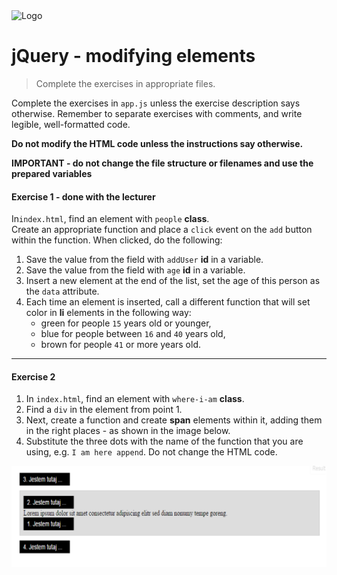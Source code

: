 <img alt="Logo" src="http://coderslab.pl/svg/logo-coderslab.svg" width="400">

#  jQuery - modifying elements

> Complete the exercises in appropriate files.

Complete the exercises in `app.js` unless the exercise description says otherwise.
Remember to separate exercises with comments, and write legible, well-formatted code.   

**Do not modify the HTML code unless the instructions say otherwise.**

**IMPORTANT - do not change the file structure or filenames and use the prepared variables**

#### Exercise 1 - done with the lecturer

In`index.html`, find an element with ```people``` **class**.  
Create an appropriate function and place a ```click``` event on the ```add``` button within the function.
When clicked, do the following:
1. Save the value from the field with ```addUser``` **id** in a variable.
2. Save the value from the field with ```age``` **id** in a variable.
3. Insert a new element at the end of the list, set the age of this person as the ```data``` attribute.
4. Each time an element is inserted, call a different function that will set color in **li** elements in the following way:
   * green for people `15` years old or younger,
   * blue for people between `16` and `40` years old,
   * brown for people `41` or more years old.

-------------------------------------------------------------------------------

#### Exercise 2

1. In `index.html`, find an element with ```where-i-am``` **class**.  
2. Find a `div` in the element from point 1.
3. Next, create a function and create **span** elements within it, adding them in the right places - as shown in the image below.
4. Substitute the three dots with the name of the function that you are using, e.g. ```I am here append```.
   Do not change the HTML code.

![Where I am](images/where-i-am.png)
